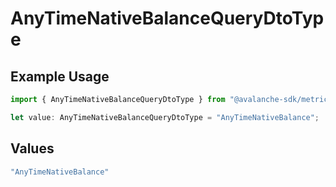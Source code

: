 # AnyTimeNativeBalanceQueryDtoType

## Example Usage

```typescript
import { AnyTimeNativeBalanceQueryDtoType } from "@avalanche-sdk/metrics/models/components";

let value: AnyTimeNativeBalanceQueryDtoType = "AnyTimeNativeBalance";
```

## Values

```typescript
"AnyTimeNativeBalance"
```